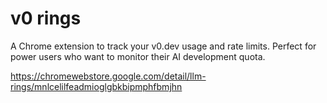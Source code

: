# v0 rings

A Chrome extension to track your v0.dev usage and rate limits. Perfect for power users who want to monitor their AI development quota.

https://chromewebstore.google.com/detail/llm-rings/mnlcelilfeadmioglgbkbipmphfbmjhn

